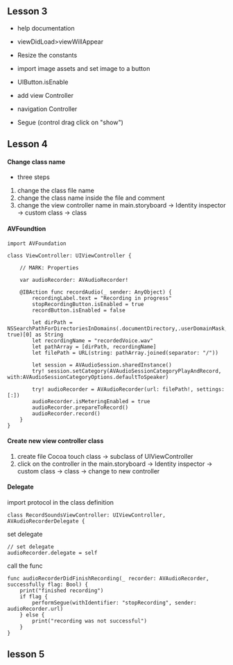






## Lesson 3


* help documentation
* viewDidLoad>viewWillAppear
* Resize the constants
* import image assets and set image to a button
* UIButton.isEnable

* add view Controller
* navigation Controller
* Segue (control drag click on "show")


## Lesson 4

#### Change class name  
* three steps
1. change the class file name 
2. change the class name inside the file and comment
3. change the view controller name in main.storyboard -> Identity inspector -> custom class -> class

#### AVFoundtion

    import AVFoundation

    class ViewController: UIViewController {

        // MARK: Properties

        var audioRecorder: AVAudioRecorder!

        @IBAction func recordAudio(_ sender: AnyObject) {
            recordingLabel.text = "Recording in progress"
            stopRecordingButton.isEnabled = true
            recordButton.isEnabled = false

            let dirPath = NSSearchPathForDirectoriesInDomains(.documentDirectory,.userDomainMask, true)[0] as String
            let recordingName = "recordedVoice.wav"
            let pathArray = [dirPath, recordingName]
            let filePath = URL(string: pathArray.joined(separator: "/"))

            let session = AVAudioSession.sharedInstance()
            try! session.setCategory(AVAudioSessionCategoryPlayAndRecord, with:AVAudioSessionCategoryOptions.defaultToSpeaker)

            try! audioRecorder = AVAudioRecorder(url: filePath!, settings: [:])        
            audioRecorder.isMeteringEnabled = true
            audioRecorder.prepareToRecord()
            audioRecorder.record()
        }
    }




#### Create new view controller class
1. create file Cocoa touch class -> subclass of UIViewController
2. click on the controller in the main.storyboard -> Identity inspector -> custom class -> class -> change to new controller


#### Delegate

import protocol in the class definition

    class RecordSoundsViewController: UIViewController, AVAudioRecorderDelegate {

set delegate

    // set delegate
    audioRecorder.delegate = self
    
call the func
    
    func audioRecorderDidFinishRecording(_ recorder: AVAudioRecorder, successfully flag: Bool) {
        print("finished recording")
        if flag {
            performSegue(withIdentifier: "stopRecording", sender: audioRecorder.url)
        } else {
            print("recording was not successful")
        }
    }


## lesson 5
